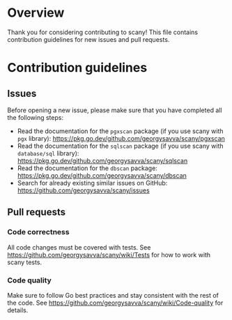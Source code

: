# Overview
Thank you for considering contributing to scany! This file contains contribution guidelines for new issues and pull requests.

# Contribution guidelines
## Issues
Before opening a new issue, please make sure that you have completed all the following steps:
- Read the documentation for the `pgxscan` package (if you use scany with `pgx` library): https://pkg.go.dev/github.com/georgysavva/scany/pgxscan
- Read the documentation for the `sqlscan` package (if you use scany with `database/sql` library): https://pkg.go.dev/github.com/georgysavva/scany/sqlscan
- Read the documentation for the `dbscan` package: https://pkg.go.dev/github.com/georgysavva/scany/dbscan
- Search for already existing similar issues on GitHub: https://github.com/georgysavva/scany/issues

## Pull requests
### Code correctness
All code changes must be covered with tests. See https://github.com/georgysavva/scany/wiki/Tests for how to work with scany tests.
### Code quality
Make sure to follow Go best practices and stay consistent with the rest of the code. See https://github.com/georgysavva/scany/wiki/Code-quality for details.
